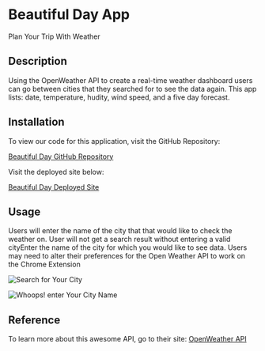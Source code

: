 # Beautiful Day App

Plan Your Trip With Weather

## Description
Using the OpenWeather API to create a real-time weather dashboard users can go between cities that they searched for to see the data again. This app lists: date, temperature, hudity, wind speed, and a five day forecast.

## Installation
To view our code for this application, visit the GitHub Repository:

[Beautiful Day GitHub Repository](https://github.com/mirrorlessmind/BeautifulDay)

Visit the deployed site below:

[Beautiful Day Deployed Site](https://stephmarie17.github.io/weather-dashboard/)



## Usage
Users will enter the name of the city that that would like to check the weather on. User will not get a search result without entering a valid cityEnter the name of the city for which you would like to see data. Users may need to alter their preferences for the Open Weather API to work on the Chrome Extension

![Search for Your City](.gif)

![Whoops! enter Your City Name](.gif)

## Reference
To learn more about this awesome API, go to their site:
[OpenWeather API](https://openweathermap.org/api)
